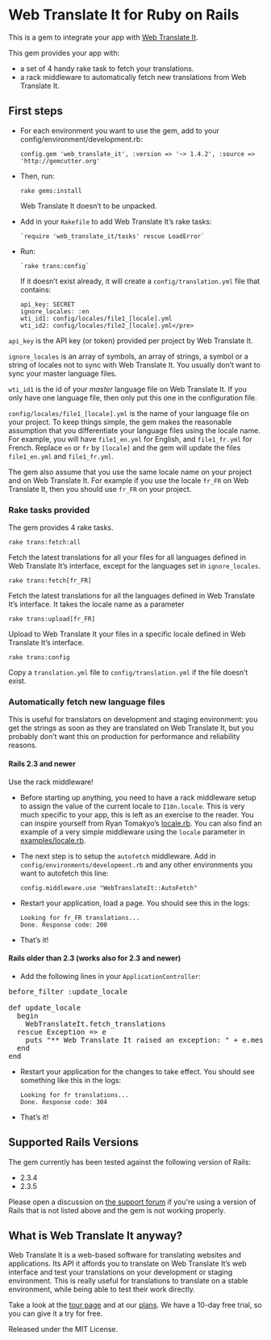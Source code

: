 # Web Translate It for Ruby on Rails

This is a gem to integrate your app with [Web Translate It](https://webtranslateit.com).

This gem provides your app with:

* a set of 4 handy rake task to fetch your translations.
* a rack middleware to automatically fetch new translations from Web Translate It.

## First steps

* For each environment you want to use the gem, add to your config/environment/development.rb:

    `config.gem 'web_translate_it', :version => '~> 1.4.2', :source => 'http://gemcutter.org'`
    
* Then, run:

    `rake gems:install`
    
  Web Translate It doesn’t to be unpacked.
    
* Add in your `Rakefile` to add Web Translate It’s rake tasks:

      `require 'web_translate_it/tasks' rescue LoadError`

* Run:

      `rake trans:config`
    
  If it doesn’t exist already, it will create a `config/translation.yml` file that contains:
  
      api_key: SECRET
      ignore_locales: :en
      wti_id1: config/locales/file1_[locale].yml
      wti_id2: config/locales/file2_[locale].yml</pre>

`api_key` is the API key (or token) provided per project by Web Translate It.

`ignore_locales` is an array of symbols, an array of strings, a symbol or a string of locales not to sync with Web Translate It. You usually don’t want to sync your master language files.

`wti_id1` is the id of your *master* language file on Web Translate It. If you only have one language file, then only put this one in the configuration file.

`config/locales/file1_[locale].yml` is the name of your language file on your project. To keep things simple, the gem makes the reasonable assumption that you differentiate your language files using the locale name. For example, you will have `file1_en.yml` for English, and `file1_fr.yml` for French. Replace `en` or `fr` by `[locale]` and the gem will update the files `file1_en.yml` and `file1_fr.yml`.

The gem also assume that you use the same locale name on your project and on Web Translate It. For example if you use the locale `fr_FR` on Web Translate It, then you should use `fr_FR` on your project.

### Rake tasks provided

The gem provides 4 rake tasks.

    rake trans:fetch:all
  
Fetch the latest translations for all your files for all languages defined in Web Translate It’s interface, except for the languages set in `ignore_locales`.

    rake trans:fetch[fr_FR]
  
Fetch the latest translations for all the languages defined in Web Translate It’s interface. It takes the locale name as a parameter

    rake trans:upload[fr_FR]
    
Upload to Web Translate It your files in a specific locale defined in Web Translate It’s interface.

    rake trans:config
    
Copy a `translation.yml` file to `config/translation.yml` if the file doesn’t exist.

### Automatically fetch new language files

This is useful for translators on development and staging environment: you get the strings as soon as they are translated on Web Translate It, but you probably don’t want this on production for performance and reliability reasons.

#### Rails 2.3 and newer

Use the rack middleware!

* Before starting up anything, you need to have a rack middleware setup to assign the value of the current locale to
  `I18n.locale`.
  This is very much specific to your app, this is left as an exercise to the reader. You can inspire yourself from 
  Ryan Tomakyo’s [locale.rb](http://github.com/rack/rack-contrib/blob/master/lib/rack/contrib/locale.rb).
  You can also find an example of a very simple middleware using the `locale` parameter in
  [examples/locale.rb](http://github.com/AtelierConvivialite/webtranslateit/blob/master/examples/locale.rb).

* The next step is to setup the `autofetch` middleware. Add in `config/environments/development.rb` and any other 
  environments you want to autofetch this line:

      config.middleware.use "WebTranslateIt::AutoFetch"
    
* Restart your application, load a page. You should see this in the logs:

      Looking for fr_FR translations...
      Done. Response code: 200
    
* That’s it!

#### Rails older than 2.3 (works also for 2.3 and newer)

* Add the following lines in your `ApplicationController`:

<pre>before_filter :update_locale

def update_locale
  begin
    WebTranslateIt.fetch_translations
  rescue Exception => e
    puts "** Web Translate It raised an exception: " + e.message
  end
end</pre>

* Restart your application for the changes to take effect. You should see something like this in the logs:

      Looking for fr translations...
      Done. Response code: 304

* That’s it!

## Supported Rails Versions

The gem currently has been tested against the following version of Rails:

* 2.3.4
* 2.3.5

Please open a discussion on [the support forum](https://webtranslateit.com/forum) if you're using a version of Rails that is not listed above and the gem is not working properly.

## What is Web Translate It anyway?

Web Translate It is a web-based software for translating websites and applications. Its API it affords you to translate on Web Translate It’s web interface and test your translations on your development or staging environment. This is really useful for translations to translate on a stable environment, while being able to test their work directly.

Take a look at the [tour page](https://webtranslateit.com/tour) and at our [plans](https://webtranslateit.com/plans). We have a 10-day free trial, so you can give it a try for free.

Released under the MIT License.
